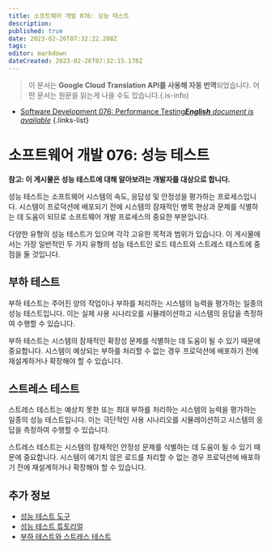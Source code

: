 ```yaml
---
title: 소프트웨어 개발 076: 성능 테스트
description: 
published: true
date: 2023-02-26T07:32:22.208Z
tags: 
editor: markdown
dateCreated: 2023-02-26T07:32:15.178Z
---
```


> 이 문서는 **Google Cloud Translation API를 사용해 자동 번역**되었습니다.
어떤 문서는 원문을 읽는게 나을 수도 있습니다.{.is-info}



- [Software Development 076: Performance Testing***English** document is available*](/en/Knowledge-base/Software-Development/Learning/software-development-076-performance-testing)
{.links-list}


# 소프트웨어 개발 076: 성능 테스트

**참고: 이 게시물은 성능 테스트에 대해 알아보려는 개발자를 대상으로 합니다.**

성능 테스트는 소프트웨어 시스템의 속도, 응답성 및 안정성을 평가하는 프로세스입니다. 시스템이 프로덕션에 배포되기 전에 시스템의 잠재적인 병목 현상과 문제를 식별하는 데 도움이 되므로 소프트웨어 개발 프로세스의 중요한 부분입니다.

다양한 유형의 성능 테스트가 있으며 각각 고유한 목적과 범위가 있습니다. 이 게시물에서는 가장 일반적인 두 가지 유형의 성능 테스트인 로드 테스트와 스트레스 테스트에 중점을 둘 것입니다.

## 부하 테스트

부하 테스트는 주어진 양의 작업이나 부하를 처리하는 시스템의 능력을 평가하는 일종의 성능 테스트입니다. 이는 실제 사용 시나리오를 시뮬레이션하고 시스템의 응답을 측정하여 수행할 수 있습니다.

부하 테스트는 시스템의 잠재적인 확장성 문제를 식별하는 데 도움이 될 수 있기 때문에 중요합니다. 시스템이 예상되는 부하를 처리할 수 없는 경우 프로덕션에 배포하기 전에 재설계하거나 확장해야 할 수 있습니다.

## 스트레스 테스트

스트레스 테스트는 예상치 못한 또는 최대 부하를 처리하는 시스템의 능력을 평가하는 일종의 성능 테스트입니다. 이는 극단적인 사용 시나리오를 시뮬레이션하고 시스템의 응답을 측정하여 수행할 수 있습니다.

스트레스 테스트는 시스템의 잠재적인 안정성 문제를 식별하는 데 도움이 될 수 있기 때문에 중요합니다. 시스템이 예기치 않은 로드를 처리할 수 없는 경우 프로덕션에 배포하기 전에 재설계하거나 확장해야 할 수 있습니다.

## 추가 정보

- [성능 테스트 도구](https://www.guru99.com/performance-testing-tools.html)
- [성능 테스트 튜토리얼](https://www.guru99.com/performance-testing-tutorial.html)
- [부하 테스트와 스트레스 테스트](https://www.guru99.com/load-stress-testing.html)